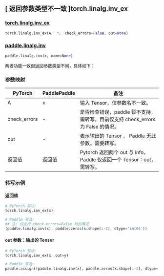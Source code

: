## [ 返回参数类型不一致 ]torch.linalg.inv_ex

### [torch.linalg.inv_ex](https://pytorch.org/docs/stable/generated/torch.linalg.inv_ex.html)

```python
torch.linalg.inv_ex(A， *， check_errors=False, out=None)
```

### [paddle.linalg.inv](https://www.paddlepaddle.org.cn/documentation/docs/zh/develop/api/paddle/linalg/inv_cn.html)

```python
paddle.linalg.inv(x, name=None)
```

两者功能一致但返回参数类型不同，具体如下：

### 参数映射

| PyTorch      | PaddlePaddle | 备注                                                                  |
| ------------ | ------------ | --------------------------------------------------------------------- |
| A            | x            | 输入 Tensor，仅参数名不一致。                                         |
| check_errors | -            | 是否检查错误，paddle 暂不支持，需转写，目前仅支持 check_errors 为 False 的情况。                                         |
| out          | -            | 表示输出的 Tensor ， Paddle 无此参数，需要转写。                      |
| 返回值       | 返回值       | Pytorch 返回两个 out 与 info，Paddle 仅返回一个 Tensor：out，需转写。 |

### 转写示例

#### 返回值

```python
# PyTorch 写法:
torch.linalg.inv_ex(x)

# Paddle 写法:
## 注: 仅支持 check_errors=False 时的情况
(paddle.linalg.inv(x), paddle.zeros(x.shape[:-2], dtype='int64'))
```

#### out 参数：输出的 Tensor

```python
# PyTorch 写法:
torch.linalg.inv_ex(x, out=y)

# Paddle 写法:
paddle.assign((paddle.linalg.inv(x), paddle.zeros(x.shape[:-2], dtype='int64')), y)
```
